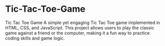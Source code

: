 # Tic-Tac-Toe-Game
 Tic Tac Toe Game A simple yet engaging Tic Tac Toe game implemented in HTML, CSS, and JavaScript. This project allows users to play the classic game against a friend or the computer, making it a fun way to practice coding skills and game logic.
